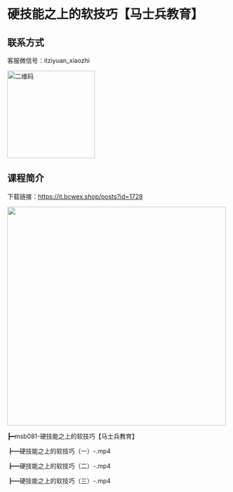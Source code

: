 # 硬技能之上的软技巧【马士兵教育】

## 联系方式

客服微信号：itziyuan_xiaozhi

<img src="https://ziyuanyun.oss-cn-guangzhou.aliyuncs.com/common/20240614073449/666b82192834a.jpg" width="200" height="200" alt="二维码">

## 课程简介

下载链接：https://it.bcwex.shop/posts?id=1728

<img src="https://ziyuanyun.oss-cn-guangzhou.aliyuncs.com/yun/20240515183520/66448fe8534ef.jpg" width="500" alt="">

  ┣━msb081-硬技能之上的软技巧【马士兵教育】

 ┣━硬技能之上的软技巧（一）-.mp4

 ┣━硬技能之上的软技巧（二）-.mp4

 ┣━硬技能之上的软技巧（三）-.mp4

  